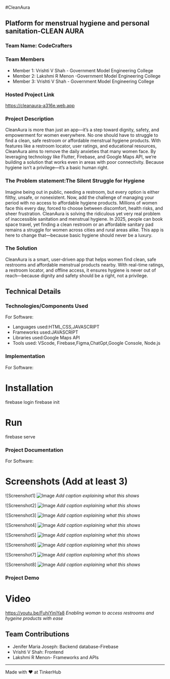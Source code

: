 #CleanAura
## Platform for menstrual hygiene and personal sanitation-CLEAN AURA
### Team Name: CodeCrafters


### Team Members
- Member 1: Vrishti V Shah - Government Model Engineering College
- Member 2: Lakshmi R Menon -Government Model Engineering College
- Member 3: Vrishti V Shah - Government Model Engineering College

### Hosted Project Link
https://cleanaura-a316e.web.app

### Project Description
CleanAura is more than just an app—it’s a step toward dignity, safety, and empowerment for women everywhere. No one should have to struggle to find a clean, safe restroom or affordable menstrual hygiene products. With features like a restroom locator, user ratings, and educational resources, CleanAura aims to remove the daily anxieties that many women face. By leveraging technology like Flutter, Firebase, and Google Maps API, we’re building a solution that works even in areas with poor connectivity. Because hygiene isn’t a privilege—it’s a basic human right.

### The Problem statement:The Silent Struggle for Hygiene

Imagine being out in public, needing a restroom, but every option is either filthy, unsafe, or nonexistent. Now, add the challenge of managing your period with no access to affordable hygiene products. Millions of women face this every day, forced to choose between discomfort, health risks, and sheer frustration.
CleanAura is solving the ridiculous yet very real problem of inaccessible sanitation and menstrual hygiene. In 2025, people can book space travel, yet finding a clean restroom or an affordable sanitary pad remains a struggle for women across cities and rural areas alike. This app is here to change that—because basic hygiene should never be a luxury.

### The Solution
CleanAura is a smart, user-driven app that helps women find clean, safe restrooms and affordable menstrual products nearby. With real-time ratings, a restroom locator, and offline access, it ensures hygiene is never out of reach—because dignity and safety should be a right, not a privilege.

## Technical Details
### Technologies/Components Used
For Software:
- Languages used:HTML,CSS,JAVASCRIPT
- Frameworks used:JAVASCRIPT
- Libraries used:Google Maps API 
- Tools used: VScode, Firebase,Figma,ChatGpt,Google Console, Node.js


### Implementation
For Software:
# Installation
firebase login
firebase init

# Run
 firebase serve

### Project Documentation
For Software:
# Screenshots (Add at least 3)
![Screenshot1]
![Image](https://github.com/user-attachments/assets/907694c5-0a35-4de6-af9c-b2bbd301c880)
*Add caption explaining what this shows*

![Screenshot2]
![Image](https://github.com/user-attachments/assets/d7ae09ca-1faf-4506-9e35-bcd6f20394a5)
*Add caption explaining what this shows*

![Screenshot3]
![Image](https://github.com/user-attachments/assets/9fa6b137-1964-4ebb-970c-7fcaf92333f7)
*Add caption explaining what this shows*

![Screenshot4]
![Image](https://github.com/user-attachments/assets/4a44a686-1bf8-47af-8a6e-1273f2ba7721)
*Add caption explaining what this shows*

![Screenshot5]
![Image](https://github.com/user-attachments/assets/0e16eebf-bea2-4355-9b7e-23d3d752052c)
*Add caption explaining what this shows*

![Screenshot6]
![Image](https://github.com/user-attachments/assets/f80e8ddd-505d-4a87-9dd8-a678c4a4bba2)
*Add caption explaining what this shows*

![Screenshot7]
![Image](https://github.com/user-attachments/assets/f6644f24-3712-4ecd-aaa8-29d42e4c6106)
*Add caption explaining what this shows*

![Screenshot8]
![Image](https://github.com/user-attachments/assets/8831972d-5058-4454-979d-18a3d8378cf5)
*Add caption explaining what this shows*


### Project Demo
# Video
https://youtu.be/FuhiYiniYa8
*Enabling woman to access restrooms and hygeine products with ease*


## Team Contributions
- Jenifer Maria Joseph: Backend database-Firebase
- Vrishti V Shah: Frontend
- Lakshmi R Menon- Frameworks and APIs

---
Made with ❤️ at TinkerHub
